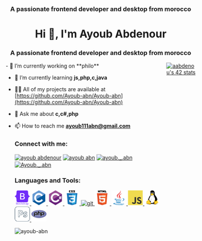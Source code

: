 
<h3 align="center">A passionate frontend developer and desktop from morocco</h3>
<h1 align="center">Hi 👋, I'm Ayoub Abdenour</h1>
<h3 align="center">A passionate frontend developer and desktop from morocco</h3>
<div style="display: flex ;">
  <div>
  - 🔭 I’m currently working on **philo**
  
  - 🌱 I’m currently learning **js,php,c,java**
  
  - 👨‍💻 All of my projects are available at [https://github.com/Ayoub-abn/Ayoub-abn](https://github.com/Ayoub-abn/Ayoub-abn)
  
  - 💬 Ask me about **c,c#,php**
  
  - 📫 How to reach me **ayoub111abn@gmail.com**
    
    <h3 align="left">Connect with me:</h3>
    <p align="left">
    <a href="https://linkedin.com/in/ayoub abdenour" target="blank"><img align="center" src="https://raw.githubusercontent.com/rahuldkjain/github-profile-readme-generator/master/src/images/icons/Social/linked-in-alt.svg" alt="ayoub abdenour" height="30" width="40" /></a>
    <a href="https://fb.com/ayoub abn" target="blank"><img align="center" src="https://raw.githubusercontent.com/rahuldkjain/github-profile-readme-generator/master/src/images/icons/Social/facebook.svg" alt="ayoub abn" height="30" width="40" /></a>
    <a href="https://instagram.com/ayoub._.abn" target="blank"><img align="center" src="https://raw.githubusercontent.com/rahuldkjain/github-profile-readme-generator/master/src/images/icons/Social/instagram.svg" alt="ayoub._.abn" height="30" width="40" /></a>
    <a href="https://discord.gg/Ayoub._.abn" target="blank"><img align="center" src="https://raw.githubusercontent.com/rahuldkjain/github-profile-readme-generator/master/src/images/icons/Social/discord.svg" alt="Ayoub._.abn" height="30" width="40" /></a>
    </p>
    
    <h3 align="left">Languages and Tools:</h3>
    <p align="left"> <a href="https://getbootstrap.com" target="_blank" rel="noreferrer"> <img src="https://raw.githubusercontent.com/devicons/devicon/master/icons/bootstrap/bootstrap-plain-wordmark.svg" alt="bootstrap" width="40" height="40"/> </a> <a href="https://www.cprogramming.com/" target="_blank" rel="noreferrer"> <img src="https://raw.githubusercontent.com/devicons/devicon/master/icons/c/c-original.svg" alt="c" width="40" height="40"/> </a> <a href="https://www.w3schools.com/cs/" target="_blank" rel="noreferrer"> <img src="https://raw.githubusercontent.com/devicons/devicon/master/icons/csharp/csharp-original.svg" alt="csharp" width="40" height="40"/> </a> <a href="https://www.w3schools.com/css/" target="_blank" rel="noreferrer"> <img src="https://raw.githubusercontent.com/devicons/devicon/master/icons/css3/css3-original-wordmark.svg" alt="css3" width="40" height="40"/> </a> <a href="https://git-scm.com/" target="_blank" rel="noreferrer"> <img src="https://www.vectorlogo.zone/logos/git-scm/git-scm-icon.svg" alt="git" width="40" height="40"/> </a> <a href="https://www.w3.org/html/" target="_blank" rel="noreferrer"> <img src="https://raw.githubusercontent.com/devicons/devicon/master/icons/html5/html5-original-wordmark.svg" alt="html5" width="40" height="40"/> </a> <a href="https://www.java.com" target="_blank" rel="noreferrer"> <img src="https://raw.githubusercontent.com/devicons/devicon/master/icons/java/java-original.svg" alt="java" width="40" height="40"/> </a> <a href="https://developer.mozilla.org/en-US/docs/Web/JavaScript" target="_blank" rel="noreferrer"> <img src="https://raw.githubusercontent.com/devicons/devicon/master/icons/javascript/javascript-original.svg" alt="javascript" width="40" height="40"/> </a> <a href="https://www.linux.org/" target="_blank" rel="noreferrer"> <img src="https://raw.githubusercontent.com/devicons/devicon/master/icons/linux/linux-original.svg" alt="linux" width="40" height="40"/> </a> <a href="https://www.photoshop.com/en" target="_blank" rel="noreferrer"> <img src="https://raw.githubusercontent.com/devicons/devicon/master/icons/photoshop/photoshop-line.svg" alt="photoshop" width="40" height="40"/> </a> <a href="https://www.php.net" target="_blank" rel="noreferrer"> <img src="https://raw.githubusercontent.com/devicons/devicon/master/icons/php/php-original.svg" alt="php" width="40" height="40"/> </a> </p>
    <p>
      <img align="left" src="https://github-readme-stats.vercel.app/api/top-langs?username=ayoub-abn&show_icons=true&locale=en&layout=compact" alt="ayoub-abn" />
    </p>
  </div>
  <div >
    <a href="https://github.com/oakoudad/badge42"><img src="https://badge.mediaplus.ma/binary/aabdenou" alt="aabdenou's 42 stats" /></a>
  </div>
</div>
